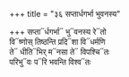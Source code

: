 +++
title = "३६ सप्तार्धगर्भा भुवनस्य"

+++
सप्ता᳓र्धगर्भा᳓ भु᳓वनस्य रे᳓तो  
वि᳓ष्णोस् तिष्ठन्ति प्रदि᳓शा वि᳓धर्मणि  
ते᳓ धीति᳓भिर् म᳓नसा ते᳓ विपश्चि᳓तः  
परिभु᳓वः प᳓रि भवन्ति विश्व᳓तः
